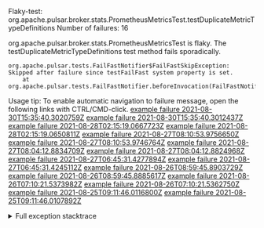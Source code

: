         
Flaky-test: org.apache.pulsar.broker.stats.PrometheusMetricsTest.testDuplicateMetricTypeDefinitions
Number of failures: 16

org.apache.pulsar.broker.stats.PrometheusMetricsTest is flaky. The testDuplicateMetricTypeDefinitions test method fails sporadically.

```
org.apache.pulsar.tests.FailFastNotifier$FailFastSkipException: Skipped after failure since testFailFast system property is set.
	at org.apache.pulsar.tests.FailFastNotifier.beforeInvocation(FailFastNotifier.java:88)

```

Usage tip: To enable automatic navigation to failure message, open the following links with CTRL/CMD-click.
[example failure 2021-08-30T15:35:40.3020759Z](https://github.com/apache/pulsar/runs/3463119398?check_suite_focus=true#step:9:2935)
[example failure 2021-08-30T15:35:40.3012437Z](https://github.com/apache/pulsar/runs/3463119398?check_suite_focus=true#step:9:2931)
[example failure 2021-08-28T02:15:19.0667723Z](https://github.com/apache/pulsar/runs/3448473880?check_suite_focus=true#step:9:1932)
[example failure 2021-08-28T02:15:19.0650811Z](https://github.com/apache/pulsar/runs/3448473880?check_suite_focus=true#step:9:1928)
[example failure 2021-08-27T08:10:53.9756650Z](https://github.com/apache/pulsar/runs/3440980370?check_suite_focus=true#step:9:1999)
[example failure 2021-08-27T08:10:53.9746764Z](https://github.com/apache/pulsar/runs/3440980370?check_suite_focus=true#step:9:1995)
[example failure 2021-08-27T08:04:12.8834709Z](https://github.com/apache/pulsar/runs/3440855241?check_suite_focus=true#step:9:1924)
[example failure 2021-08-27T08:04:12.8824968Z](https://github.com/apache/pulsar/runs/3440855241?check_suite_focus=true#step:9:1920)
[example failure 2021-08-27T06:45:31.4277894Z](https://github.com/apache/pulsar/runs/3440411158?check_suite_focus=true#step:9:1925)
[example failure 2021-08-27T06:45:31.4245112Z](https://github.com/apache/pulsar/runs/3440411158?check_suite_focus=true#step:9:1921)
[example failure 2021-08-26T08:59:45.8903729Z](https://github.com/apache/pulsar/runs/3430539961?check_suite_focus=true#step:9:2634)
[example failure 2021-08-26T08:59:45.8885617Z](https://github.com/apache/pulsar/runs/3430539961?check_suite_focus=true#step:9:2630)
[example failure 2021-08-26T07:10:21.5373982Z](https://github.com/apache/pulsar/runs/3429892136?check_suite_focus=true#step:9:1986)
[example failure 2021-08-26T07:10:21.5362750Z](https://github.com/apache/pulsar/runs/3429892136?check_suite_focus=true#step:9:1982)
[example failure 2021-08-25T09:11:46.0116800Z](https://github.com/apache/pulsar/runs/3420085427?check_suite_focus=true#step:10:1918)
[example failure 2021-08-25T09:11:46.0107892Z](https://github.com/apache/pulsar/runs/3420085427?check_suite_focus=true#step:10:1914)


<details>
<summary>Full exception stacktrace</summary>
<code><pre>
org.apache.pulsar.tests.FailFastNotifier$FailFastSkipException: Skipped after failure since testFailFast system property is set.
	at org.apache.pulsar.tests.FailFastNotifier.beforeInvocation(FailFastNotifier.java:88)

</pre></code>
</details>

